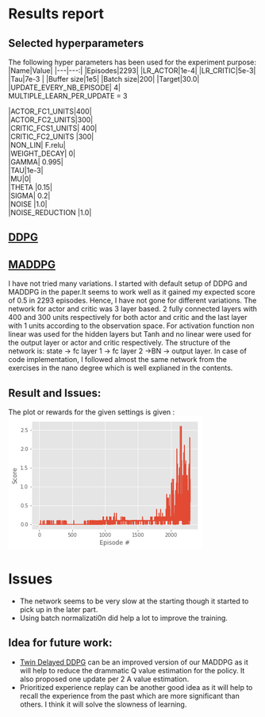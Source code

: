# Results report

## Selected hyperparameters
The following hyper parameters has been used for the experiment purpose:
|Name|Value|
|---|---:|
|Episodes|2293|
|LR_ACTOR|1e-4|
|LR_CRITIC|5e-3|
|Tau|7e-3 |
|Buffer size|1e5|
|Batch size|200|
|Target|30.0|
|UPDATE_EVERY_NB_EPISODE| 4|        
MULTIPLE_LEARN_PER_UPDATE = 3   
                
|ACTOR_FC1_UNITS|400|       
|ACTOR_FC2_UNITS|300|        
|CRITIC_FCS1_UNITS| 400|      
|CRITIC_FC2_UNITS |300|       
|NON_LIN| F.relu|   
|WEIGHT_DECAY| 0|        
|GAMMA| 0.995|               
|TAU|1e-3|                                
|MU|0|                            
|THETA |0.15|                       
|SIGMA| 0.2|                        
|NOISE |1.0|                        
|NOISE_REDUCTION |1.0|      

## [DDPG](https://deepmind.com/research/publications/continuous-control-deep-reinforcement-learning/)
## [MADDPG](https://arxiv.org/abs/1706.02275)
     
I have not tried many variations. I started with default setup of DDPG and MADDPG in the paper.It seems to work well as it gained my expected score of 0.5 in 2293 episodes. 
Hence, I have not gone for different variations.
The network for actor and critic was 3 layer based. 2 fully connected layers with 400 and 300 units respectively for both actor and critic and the last layer with 1 units according to the observation space.
For activation function non linear was used for the hidden layers but Tanh and no linear were used for the output layer or actor and critic respectively. 
The structure of the network is: state -> fc layer 1 -> fc layer 2 ->BN -> output layer. In case of code implementation, I followed almost the same network from the exercises in the nano degree which is well explianed in the contents. 

## Result and Issues:
The plot or rewards for the given settings is given :
![plot of rewards](./reward.png)
# Issues
- The network seems to be very slow at the starting though it started to pick up in the later part.
- Using batch normalizati0n did  help a lot to improve the training.

## Idea for future work:
- [Twin Delayed DDPG](https://spinningup.openai.com/en/latest/index.html) can be an improved version of our MADDPG as it will help to reduce the drammatic Q value estimation for the policy.
It also proposed one update per 2 A value estimation.
-  Prioritized experience replay can be another good idea as it will help to recall the experience from the past which are more significant than others. I think it will solve the slowness of learning. 
